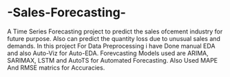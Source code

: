 # -Sales-Forecasting-
A Time Series Forecasting project to predict the sales ofcement industry for future purpose. Also can predict the quantity loss due to unusual sales and demands.
In this project For Data Preprocessing i have Done manual EDA and also Auto-Viz for Auto-EDA.
Forevcasting Models used are ARIMA, SARIMAX, LSTM and AutoTS for Automated Forecasting.
Also Used MAPE And RMSE matrics for Accuracies.

